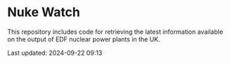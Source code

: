 # Nuke Watch

This repository includes code for retrieving the latest information available on the output of EDF nuclear power plants in the UK.

Last updated: 2024-09-22 09:13